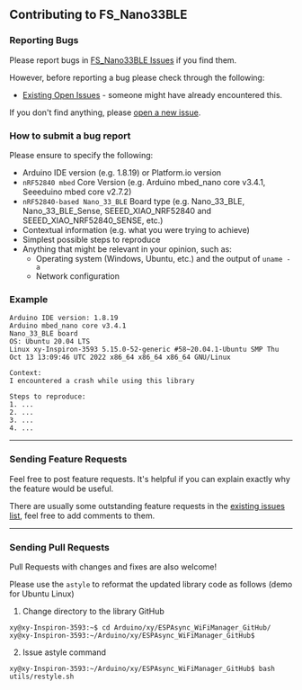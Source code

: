 ## Contributing to FS_Nano33BLE

### Reporting Bugs

Please report bugs in [FS_Nano33BLE Issues](https://github.com/khoih-prog/FS_Nano33BLE/issues) if you find them.

However, before reporting a bug please check through the following:

* [Existing Open Issues](https://github.com/khoih-prog/FS_Nano33BLE/issues) - someone might have already encountered this.

If you don't find anything, please [open a new issue](https://github.com/khoih-prog/FS_Nano33BLE/issues/new).

### How to submit a bug report

Please ensure to specify the following:

* Arduino IDE version (e.g. 1.8.19) or Platform.io version
* `nRF52840 mbed` Core Version (e.g. Arduino mbed_nano core v3.4.1, Seeeduino mbed core v2.7.2)
* `nRF52840-based Nano_33_BLE` Board type (e.g. Nano_33_BLE, Nano_33_BLE_Sense, SEEED_XIAO_NRF52840 and SEEED_XIAO_NRF52840_SENSE, etc.)
* Contextual information (e.g. what you were trying to achieve)
* Simplest possible steps to reproduce
* Anything that might be relevant in your opinion, such as:
  * Operating system (Windows, Ubuntu, etc.) and the output of `uname -a`
  * Network configuration


### Example

```
Arduino IDE version: 1.8.19
Arduino mbed_nano core v3.4.1
Nano_33_BLE board
OS: Ubuntu 20.04 LTS
Linux xy-Inspiron-3593 5.15.0-52-generic #58~20.04.1-Ubuntu SMP Thu Oct 13 13:09:46 UTC 2022 x86_64 x86_64 x86_64 GNU/Linux

Context:
I encountered a crash while using this library

Steps to reproduce:
1. ...
2. ...
3. ...
4. ...
```

---

### Sending Feature Requests

Feel free to post feature requests. It's helpful if you can explain exactly why the feature would be useful.

There are usually some outstanding feature requests in the [existing issues list](https://github.com/khoih-prog/FS_Nano33BLE/issues?q=is%3Aopen+is%3Aissue+label%3Aenhancement), feel free to add comments to them.

---

### Sending Pull Requests

Pull Requests with changes and fixes are also welcome!

Please use the `astyle` to reformat the updated library code as follows (demo for Ubuntu Linux)

1. Change directory to the library GitHub

```
xy@xy-Inspiron-3593:~$ cd Arduino/xy/ESPAsync_WiFiManager_GitHub/
xy@xy-Inspiron-3593:~/Arduino/xy/ESPAsync_WiFiManager_GitHub$
```

2. Issue astyle command

```
xy@xy-Inspiron-3593:~/Arduino/xy/ESPAsync_WiFiManager_GitHub$ bash utils/restyle.sh
```
